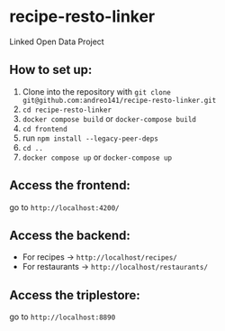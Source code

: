 # recipe-resto-linker
Linked Open Data Project

## How to set up:
1. Clone into the repository with ```git clone git@github.com:andreo141/recipe-resto-linker.git```
2. ```cd recipe-resto-linker```
3. ```docker compose build``` or ```docker-compose build```
4. ```cd frontend```
5. run ```npm install --legacy-peer-deps```
6. ```cd ..```
7. ```docker compose up``` or ```docker-compose up```

## Access the frontend:
go to `http://localhost:4200/`

## Access the backend:
- For recipes -> `http://localhost/recipes/`
- For restaurants -> `http://localhost/restaurants/`

## Access the triplestore:
go to `http://localhost:8890`
